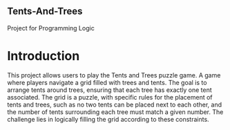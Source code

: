 ## Tents-And-Trees
Project for Programming Logic

# Introduction
This project allows users to play the Tents and Trees puzzle game. A game where players navigate a grid filled with trees and tents. The goal is to arrange tents around trees, ensuring that each tree has exactly one tent associated. The grid is a puzzle, with specific rules for the placement of tents and trees, such as no two tents can be placed next to each other, and the number of tents surrounding each tree must match a given number. The challenge lies in logically filling the grid according to these constraints.
